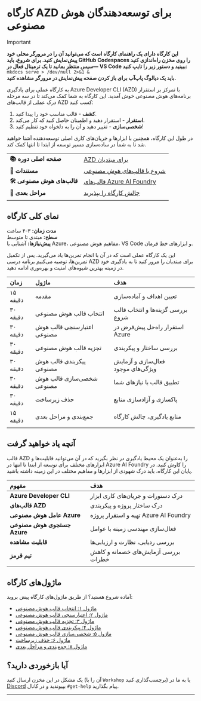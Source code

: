 <!--
CO_OP_TRANSLATOR_METADATA:
{
  "original_hash": "1a87eaee8309cd74837981fdc6834dd9",
  "translation_date": "2025-09-24T10:51:41+00:00",
  "source_file": "workshop/docs/index.md",
  "language_code": "fa"
}
-->
# کارگاه AZD برای توسعه‌دهندگان هوش مصنوعی

> [!IMPORTANT]  
> **این کارگاه دارای یک راهنمای کارگاه است که می‌توانید آن را در مرورگر محلی خود پیش‌نمایش کنید. برای شروع، باید GitHub Codespaces را روی مخزن راه‌اندازی کنید—سپس منتظر بمانید تا یک ترمینال فعال در VS Code ببینید و دستور زیر را تایپ کنید:**  
> `mkdocs serve > /dev/null 2>&1 &`  
> **باید یک دیالوگ پاپ‌آپ برای باز کردن صفحه پیش‌نمایش در مرورگر مشاهده کنید.**

به کارگاه عملی برای یادگیری Azure Developer CLI (AZD) با تمرکز بر استقرار برنامه‌های هوش مصنوعی خوش آمدید. این کارگاه به شما کمک می‌کند تا در سه مرحله درک عملی از قالب‌های AZD کسب کنید:

1. **کشف** - قالب مناسب خود را پیدا کنید.  
1. **استقرار** - استقرار دهید و اطمینان حاصل کنید که کار می‌کند.  
1. **شخصی‌سازی** - تغییر دهید و آن را به دلخواه خود تنظیم کنید!  

در طول این کارگاه، همچنین با ابزارها و جریان‌های کاری اصلی توسعه‌دهنده آشنا خواهید شد تا به شما در ساده‌سازی مسیر توسعه از ابتدا تا انتها کمک کند.

| | | 
|:---|:---|
| **📚 صفحه اصلی دوره**| [AZD برای مبتدیان](../README.md)|
| **📖 مستندات** | [شروع با قالب‌های هوش مصنوعی](https://learn.microsoft.com/en-us/azure/ai-foundry/how-to/develop/ai-template-get-started)|
| **🛠️ قالب‌های هوش مصنوعی** | [قالب‌های Azure AI Foundry](https://ai.azure.com/templates) |
|**🚀 مراحل بعدی** | [چالش کارگاه را بپذیرید](../../../../workshop/docs) |
| | |

## نمای کلی کارگاه

**مدت زمان:** ۳-۴ ساعت  
**سطح:** مبتدی تا متوسط  
**پیش‌نیازها:** آشنایی با Azure، مفاهیم هوش مصنوعی، VS Code و ابزارهای خط فرمان.

این یک کارگاه عملی است که در آن با انجام تمرین‌ها یاد می‌گیرید. پس از تکمیل تمرین‌ها، توصیه می‌کنیم برنامه درسی AZD برای مبتدیان را مرور کنید تا به یادگیری خود در زمینه بهترین شیوه‌های امنیت و بهره‌وری ادامه دهید.

| زمان | ماژول  | هدف |
|:---|:---|:---|
| ۱۵ دقیقه | مقدمه | تعیین اهداف و آماده‌سازی |
| ۳۰ دقیقه | انتخاب قالب هوش مصنوعی | بررسی گزینه‌ها و انتخاب قالب شروع |
| ۳۰ دقیقه | اعتبارسنجی قالب هوش مصنوعی | استقرار راه‌حل پیش‌فرض در Azure |
| ۳۰ دقیقه | تجزیه قالب هوش مصنوعی | بررسی ساختار و پیکربندی |
| ۳۰ دقیقه | پیکربندی قالب هوش مصنوعی | فعال‌سازی و آزمایش ویژگی‌های موجود |
| ۳۰ دقیقه | شخصی‌سازی قالب هوش مصنوعی | تطبیق قالب با نیازهای شما |
| ۳۰ دقیقه | حذف زیرساخت | پاکسازی و آزادسازی منابع |
| ۱۵ دقیقه | جمع‌بندی و مراحل بعدی | منابع یادگیری، چالش کارگاه |
| | |

## آنچه یاد خواهید گرفت

قالب AZD را به‌عنوان یک محیط یادگیری در نظر بگیرید که در آن می‌توانید قابلیت‌ها و ابزارهای مختلف برای توسعه از ابتدا تا انتها در Azure AI Foundry را کاوش کنید. در پایان این کارگاه، باید درک شهودی از ابزارها و مفاهیم مختلف در این زمینه داشته باشید.

| مفهوم  | هدف |
|:---|:---|
| **Azure Developer CLI** | درک دستورات و جریان‌های کاری ابزار |
| **قالب‌های AZD**| درک ساختار پروژه و پیکربندی |
| **عامل هوش مصنوعی Azure**| تهیه و استقرار پروژه Azure AI Foundry |
| **جستجوی هوش مصنوعی Azure**| فعال‌سازی مهندسی زمینه با عوامل |
| **قابلیت مشاهده**| بررسی ردیابی، نظارت و ارزیابی‌ها |
| **تیم قرمز**| بررسی آزمایش‌های خصمانه و کاهش خطرات |
| | |

## ماژول‌های کارگاه

آماده شروع هستید؟ از طریق ماژول‌های کارگاه پیش بروید:

- [ماژول ۱: انتخاب قالب هوش مصنوعی](instructions/1-Select-AI-Template.md)
- [ماژول ۲: اعتبارسنجی قالب هوش مصنوعی](instructions/2-Validate-AI-Template.md) 
- [ماژول ۳: تجزیه قالب هوش مصنوعی](instructions/3-Deconstruct-AI-Template.md)
- [ماژول ۴: پیکربندی قالب هوش مصنوعی](instructions/4-Configure-AI-Template.md)
- [ماژول ۵: شخصی‌سازی قالب هوش مصنوعی](instructions/5-Customize-AI-Template.md)
- [ماژول ۶: حذف زیرساخت](instructions/6-Teardown-Infrastructure.md)
- [ماژول ۷: جمع‌بندی و مراحل بعدی](instructions/7-Wrap-up.md)

## آیا بازخوردی دارید؟

یک مشکل در این مخزن ارسال کنید (آن را با `Workshop` برچسب‌گذاری کنید) یا به ما در [Discord](https://aka.ms/foundry/discord) بپیوندید و در کانال `#get-help` پیام بگذارید.

---

